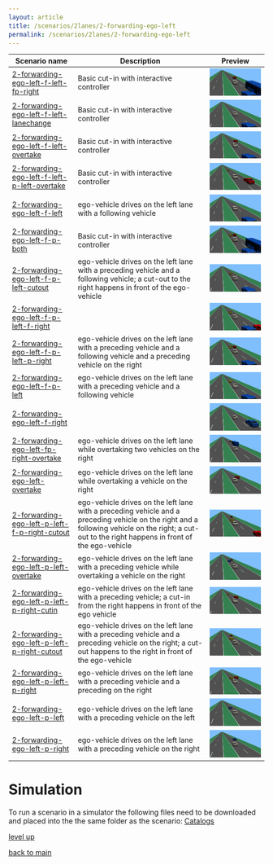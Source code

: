 ```yaml
---
layout: article
title: /scenarios/2lanes/2-forwarding-ego-left
permalink: /scenarios/2lanes/2-forwarding-ego-left
---
```

| Scenario name  | Description |  Preview | 
| ------------- | ------------- | --------- |
| [2-forwarding-ego-left-f-left-fp-right](/scenarios/2lanes/2-forwarding-ego-left/2-forwarding-ego-left-f-left-fp-right.xosc)  | Basic cut-in with interactive controller  |  ![image](2-forwarding-ego-left-f-left-fp-right.gif)  | 
| [2-forwarding-ego-left-f-left-lanechange](/scenarios/2lanes/2-forwarding-ego-left/2-forwarding-ego-left-f-left-lanechange.xosc)  | Basic cut-in with interactive controller  |  ![image](2-forwarding-ego-left-f-left-lanechange.gif)  | 
| [2-forwarding-ego-left-f-left-overtake](/scenarios/2lanes/2-forwarding-ego-left/2-forwarding-ego-left-f-left-overtake.xosc)  | Basic cut-in with interactive controller  |  ![image](2-forwarding-ego-left-f-left-overtake.gif)  | 
| [2-forwarding-ego-left-f-left-p-left-overtake](/scenarios/2lanes/2-forwarding-ego-left/2-forwarding-ego-left-f-left-p-left-overtake.xosc)  | Basic cut-in with interactive controller  |  ![image](2-forwarding-ego-left-f-left-p-left-overtake.gif)  | 
| [2-forwarding-ego-left-f-left](/scenarios/2lanes/2-forwarding-ego-left/2-forwarding-ego-left-f-left.xosc)  | ego-vehicle drives on the left lane with a following vehicle  |  ![image](2-forwarding-ego-left-f-left.gif)  | 
| [2-forwarding-ego-left-f-p-both](/scenarios/2lanes/2-forwarding-ego-left/2-forwarding-ego-left-f-p-both.xosc)  | Basic cut-in with interactive controller  |  ![image](2-forwarding-ego-left-f-p-both.gif)  | 
| [2-forwarding-ego-left-f-p-left-cutout](/scenarios/2lanes/2-forwarding-ego-left/2-forwarding-ego-left-f-p-left-cutout.xosc)  | ego-vehicle drives on the left lane with a preceding vehicle and a following vehicle; a cut-out to the right happens in front of the ego-vehicle  |  ![image](2-forwarding-ego-left-f-p-left-cutout.gif)  | 
| [2-forwarding-ego-left-f-p-left-f-right](/scenarios/2lanes/2-forwarding-ego-left/2-forwarding-ego-left-f-p-left-f-right.xosc)  |   |  ![image](2-forwarding-ego-left-f-p-left-f-right.gif)  | 
| [2-forwarding-ego-left-f-p-left-p-right](/scenarios/2lanes/2-forwarding-ego-left/2-forwarding-ego-left-f-p-left-p-right.xosc)  | ego-vehicle drives on the left lane with a preceding vehicle and a following vehicle and a preceding vehicle on the right  |  ![image](2-forwarding-ego-left-f-p-left-p-right.gif)  | 
| [2-forwarding-ego-left-f-p-left](/scenarios/2lanes/2-forwarding-ego-left/2-forwarding-ego-left-f-p-left.xosc)  | ego-vehicle drives on the left lane with a preceding vehicle and a following vehicle  |  ![image](2-forwarding-ego-left-f-p-left.gif)  | 
| [2-forwarding-ego-left-f-right](/scenarios/2lanes/2-forwarding-ego-left/2-forwarding-ego-left-f-right.xosc)  |   |  ![image](2-forwarding-ego-left-f-right.gif)  | 
| [2-forwarding-ego-left-fp-right-overtake](/scenarios/2lanes/2-forwarding-ego-left/2-forwarding-ego-left-fp-right-overtake.xosc)  | ego-vehicle drives on the left lane while overtaking two vehicles on the right  |  ![image](2-forwarding-ego-left-fp-right-overtake.gif)  | 
| [2-forwarding-ego-left-overtake](/scenarios/2lanes/2-forwarding-ego-left/2-forwarding-ego-left-overtake.xosc)  | ego-vehicle drives on the left lane while overtaking a vehicle on the right  |  ![image](2-forwarding-ego-left-overtake.gif)  | 
| [2-forwarding-ego-left-p-left-f-p-right-cutout](/scenarios/2lanes/2-forwarding-ego-left/2-forwarding-ego-left-p-left-f-p-right-cutout.xosc)  | ego-vehicle drives on the left lane with a preceding vehicle and a preceding vehicle on the right and a following vehicle on the right; a cut-out to the right happens in front of the ego-vehicle  |  ![image](2-forwarding-ego-left-p-left-f-p-right-cutout.gif)  | 
| [2-forwarding-ego-left-p-left-overtake](/scenarios/2lanes/2-forwarding-ego-left/2-forwarding-ego-left-p-left-overtake.xosc)  | ego-vehicle drives on the left lane with a preceding vehicle while overtaking a vehicle on the right  |  ![image](2-forwarding-ego-left-p-left-overtake.gif)  | 
| [2-forwarding-ego-left-p-left-p-right-cutin](/scenarios/2lanes/2-forwarding-ego-left/2-forwarding-ego-left-p-left-p-right-cutin.xosc)  | ego-vehicle drives on the left lane with a preceding vehicle; a cut-in from the right happens in front of the ego vehicle  |  ![image](2-forwarding-ego-left-p-left-p-right-cutin.gif)  | 
| [2-forwarding-ego-left-p-left-p-right-cutout](/scenarios/2lanes/2-forwarding-ego-left/2-forwarding-ego-left-p-left-p-right-cutout.xosc)  | ego-vehicle drives on the left lane with a preceding vehicle and a preceding vehicle on the right; a cut-out happens to the right in front of the ego-vehicle  |  ![image](2-forwarding-ego-left-p-left-p-right-cutout.gif)  | 
| [2-forwarding-ego-left-p-left-p-right](/scenarios/2lanes/2-forwarding-ego-left/2-forwarding-ego-left-p-left-p-right.xosc)  | ego-vehicle drives on the left lane with a preceding vehicle and a preceding on the right  |  ![image](2-forwarding-ego-left-p-left-p-right.gif)  | 
| [2-forwarding-ego-left-p-left](/scenarios/2lanes/2-forwarding-ego-left/2-forwarding-ego-left-p-left.xosc)  | ego-vehicle drives on the left lane with a preceding vehicle on the left  |  ![image](2-forwarding-ego-left-p-left.gif)  | 
| [2-forwarding-ego-left-p-right](/scenarios/2lanes/2-forwarding-ego-left/2-forwarding-ego-left-p-right.xosc)  | ego-vehicle drives on the left lane with a preceding vehicle on the right  |  ![image](2-forwarding-ego-left-p-right.gif)  | 

# Simulation

To run a scenario in a simulator the following files need to be downloaded and placed into the the same folder as the scenario: [Catalogs](https://downgit.github.io/#/home?url=https://github.com/Leviathan321/Leviathan321.github.io/tree/gh-pages-local/Catalogs)

[level up](../)

[back to main](/)

